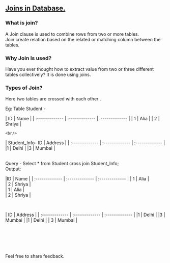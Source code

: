 ## [Joins in Database.](https://prayuja-teli.github.io/Blog/Joins)<br/>    

### What is join?<br/>

A Join clause is used to combine rows from two or more tables.<br/>
Join create relation based on the related or matching column between the tables.<br/>

### Why Join Is used?<br/>

Have you ever thought how to extract value from two or three different tables collectively? 
It is done using joins.<br/>


### Types of Join?<br/>

Here two tables are crossed with each other .<br/>

Eg:
Table Student -		

| ID | Name |
| :------------- | :------------- | :------------- | 
| 1 | Alia |
| 2 | Shriya |


    <br/>
    
    
    
| Student_Info- ID | Address |
| :------------- | :------------- | :------------- | 
|1 | Delhi  |
|3 | Mumbai  |


<br/>
Query - 
Select * from Student cross join Student_Info;
<br/>
Output:

|ID  | Name  |
| :------------- | :------------- | :------------- | 
| 1  | Alia     |      
| 2  | Shriya   |   
| 1  |  Alia    |      
| 2  | Shriya   |  



<br/>



|  ID    | Address  |
| :------------- | :------------- | :------------- | 
 |1   | Delhi |
 |3   | Mumbai |
 |1   | Delhi |
 | 3  | Mumbai |
 
 
 
 <br/><br/><br/><br/>
 
 
 Feel free to share feedback.
